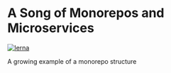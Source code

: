 # A Song of Monorepos and Microservices

[![lerna](https://img.shields.io/badge/maintained%20with-lerna-cc00ff.svg)](https://lerna.js.org/)

A growing example of a monorepo structure
